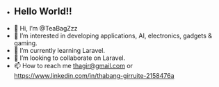 - ## Hello World!!
- 👋 Hi, I’m @TeaBagZzz
- 👀 I’m interested in developing applications, AI, electronics, gadgets & gaming.
- 🌱 I’m currently learning Laravel.
- 💞️ I’m looking to collaborate on Laravel.
- 📫 How to reach me thagir@gmail.com or https://www.linkedin.com/in/thabang-girruite-2158476a

<!---
TeaBagZzz/TeaBagZzz is a ✨ special ✨ repository because its `README.md` (this file) appears on your GitHub profile.
You can click the Preview link to take a look at your changes.
--->
